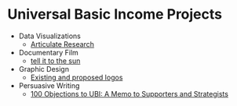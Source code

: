 # Universal Basic Income Projects

* Data Visualizations
  - [Articulate Research](http://www.articulateresearch.com/basicincome.php)
* Documentary Film
  - [tell it to the sun](https://vimeo.com/145931635)
* Graphic Design
  - [Existing and proposed logos](http://www.guaranteedbasicincome.org/ubilogo.html)
* Persuasive Writing
  - [100 Objections to UBI: A Memo to Supporters and Strategists](https://docs.google.com/document/d/12_smWy21QDsUKXm-4GbS3CsUWieo82ITOWnl4J3K6DU/edit?usp=sharing)

